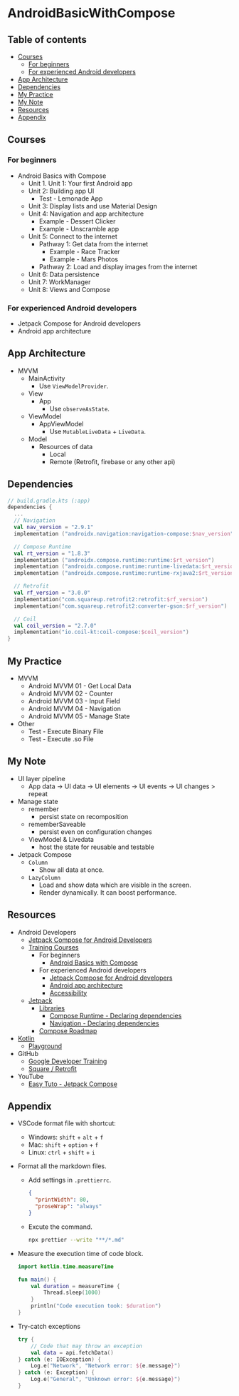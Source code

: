 <!-- omit in toc -->
# AndroidBasicWithCompose

<!-- omit in toc -->
## Table of contents

- [Courses](#courses)
  - [For beginners](#for-beginners)
  - [For experienced Android developers](#for-experienced-android-developers)
- [App Architecture](#app-architecture)
- [Dependencies](#dependencies)
- [My Practice](#my-practice)
- [My Note](#my-note)
- [Resources](#resources)
- [Appendix](#appendix)

## Courses

### For beginners

- Android Basics with Compose
  - Unit 1. Unit 1: Your first Android app
  - Unit 2: Building app UI
    - Test - Lemonade App
  - Unit 3: Display lists and use Material Design
  - Unit 4: Navigation and app architecture
    - Example - Dessert Clicker
    - Example - Unscramble app
  - Unit 5: Connect to the internet
    - Pathway 1: Get data from the internet
      - Example - Race Tracker
      - Example - Mars Photos
    - Pathway 2:  Load and display images from the internet
  - Unit 6: Data persistence
  - Unit 7: WorkManager
  - Unit 8: Views and Compose

### For experienced Android developers

- Jetpack Compose for Android developers
- Android app architecture

## App Architecture

- MVVM
  - MainActivity
    - Use `ViewModelProvider`.
  - View
    - App
      - Use `observeAsState`.
  - ViewModel
    - AppViewModel
      - Use `MutableLiveData` + `LiveData`.
  - Model
    - Resources of data
      - Local
      - Remote (Retrofit, firebase or any other api)

## Dependencies

``` kts
// build.gradle.kts (:app)
dependencies {
  ...
  // Navigation
  val nav_version = "2.9.1"
  implementation ("androidx.navigation:navigation-compose:$nav_version")

  // Compose Runtime
  val rt_version = "1.8.3"
  implementation ("androidx.compose.runtime:runtime:$rt_version")
  implementation ("androidx.compose.runtime:runtime-livedata:$rt_version")
  implementation ("androidx.compose.runtime:runtime-rxjava2:$rt_version")

  // Retrofit
  val rf_version = "3.0.0"
  implementation("com.squareup.retrofit2:retrofit:$rf_version")
  implementation("com.squareup.retrofit2:converter-gson:$rf_version")

  // Coil
  val coil_version = "2.7.0"
  implementation("io.coil-kt:coil-compose:$coil_version")
}
```

## My Practice

- MVVM
  - Android MVVM 01 - Get Local Data
  - Android MVVM 02 - Counter
  - Android MVVM 03 - Input Field
  - Android MVVM 04 - Navigation
  - Android MVVM 05 - Manage State
- Other
  - Test - Execute Binary File
  - Test - Execute .so File

## My Note

- UI layer pipeline
  - App data -> UI data -> UI elements -> UI events -> UI changes > repeat
- Manage state
  - remember
    - persist state on recomposition
  - rememberSaveable
    - persist even on configuration changes
  - ViewModel & Livedata
    - host the state for reusable and testable
- Jetpack Compose
  - `Column`
    - Show all data at once.
  - `LazyColumn`
    - Load and show data which are visible in the screen.
    - Render dynamically. It can boost performance.

## Resources

- Android Developers
  - [Jetpack Compose for Android Developers](https://developer.android.com/courses/pathways/compose)
  - [Training Courses](https://developer.android.com/courses)
    - For beginners
      - [Android Basics with Compose](https://developer.android.com/courses/android-basics-compose/course)
    - For experienced Android developers
      - [Jetpack Compose for Android developers](https://developer.android.com/courses/jetpack-compose/course)
      - [Android app architecture](https://developer.android.com/courses/pathways/android-architecture)
      - [Accessibility](https://developer.android.com/courses/pathways/make-your-android-app-accessible)
  - [Jetpack](https://developer.android.com/jetpack)
    - [Libraries](https://developer.android.com/jetpack/androidx/explorer)
      - [Compose Runtime - Declaring dependencies](https://developer.android.com/jetpack/androidx/releases/compose-runtime#declaring_dependencies)
      - [Navigation - Declaring dependencies](https://developer.android.com/jetpack/androidx/releases/navigation#declaring_dependencies)
    - [Compose Roadmap](https://developer.android.com/jetpack/androidx/compose-roadmap)
- [Kotlin](https://kotlinlang.org/)
  - [Playground](https://play.kotlinlang.org/)
- GitHub
  - [Google Developer Training](https://github.com/google-developer-training)
  - [Square / Retrofit](https://github.com/square/retrofit)
- YouTube
  - [Easy Tuto - Jetpack Compose](https://youtube.com/playlist?list=PLgpnJydBcnPA5aNrlDxxKWSqAma7m3OIl&si=7rFhu96CfRllxo5E)

## Appendix

- VSCode format file with shortcut:
  - Windows: `shift` + `alt` + `f`
  - Mac: `shift` + `option` + `f`
  - Linux: `ctrl` + `shift` + `i`
- Format all the markdown files.

  - Add settings in `.prettierrc`.

    ```json
    {
      "printWidth": 80,
      "proseWrap": "always"
    }
    ```

  - Excute the command.

    ```bash
    npx prettier --write "**/*.md"
    ```

- Measure the execution time of code block.

  ``` kt
  import kotlin.time.measureTime

  fun main() {
      val duration = measureTime {
          Thread.sleep(1000)
      }
      println("Code execution took: $duration")
  }
  ```

- Try-catch exceptions

  ``` kt
  try {
      // Code that may throw an exception
      val data = api.fetchData()
  } catch (e: IOException) {
      Log.e("Network", "Network error: ${e.message}")
  } catch (e: Exception) {
      Log.e("General", "Unknown error: ${e.message}")
  }
  ```

